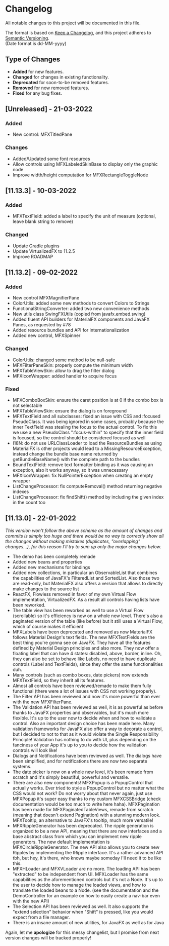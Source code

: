 # Changelog
All notable changes to this project will be documented in this file.

The format is based on [Keep a Changelog](https://keepachangelog.com/en/1.0.0/),
and this project adheres to [Semantic Versioning](https://semver.org/spec/v2.0.0.html).  
(Date format is dd-MM-yyyy)

## Type of Changes

- **Added** for new features.
- **Changed** for changes in existing functionality.
- **Deprecated** for soon-to-be removed features.
- **Removed** for now removed features.
- **Fixed** for any bug fixes.

## [Unreleased] - 21-03-2022

### Added

- New control: MFXTitledPane

### Changes

- Added/Updated some font resources
- Allow controls using MFXLabeledSkinBase to display only the graphic node
- Improve width/height computation for MFXRectangleToggleNode

## [11.13.3] - 10-03-2022

### Added

- MFXTextField: added a label to specify the unit of measure (optional, leave blank string to remove)

### Changed

- Update Gradle plugins
- Update VirtualizedFX to 11.2.5
- Improve ROADMAP

## [11.13.2] - 09-02-2022
### Added

- New control MFXMagnifierPane
- ColorUtils: added some new methods to convert Colors to Strings
- FunctionalStringConverter: added two new convenience methods
- New utils class SwingFXUtils (copied from javafx.embed.swing)
- Added fluent API builders for MaterialFX components and JavaFX Panes, as requested by #78
- Added resource bundles and API for internationalization
- Added new control, MFXSpinner

### Changed
- ColorUtils: changed some method to be null-safe
- MFXFilterPaneSkin: properly compute the minimum width
- MFXTableViewSkin: allow to drag the filter dialog
- MFXIconWrapper: added handler to acquire focus

### Fixed
- MFXComboBoxSkin: ensure the caret position is at 0 if the combo box is not selectable
- MFXTableViewSkin: ensure the dialog is on foreground
- MFXTextField and all subclasses: fixed an issue with CSS and :focused PseudoClass. It was being ignored in some cases,
  probably because the inner TextField was stealing the focus to the actual control. To fix this we use a new
  PseudoClass ":focus-within" to specify that the inner field is focused, so the control should be considered focused as
  well
- I18N: do not use URLClassLoader to load the ResourceBundles as using MaterialFX is other projects would lead to a
  MissingResourceException, instead change the bundle base name returned by getBundleBaseName() with the complete path
  to the bundles
- BoundTextField: remove text formatter binding as it was causing an exception, also it works anyway, so it was
  unnecessary
- MFXIconWrapper: fix NullPointerException when creating an empty wrapper
- ListChangeProcessor: fix computeRemoval() method returning negative indexes
- ListChangeProcessor: fix findShift() method by including the given index in the count too

## [11.13.0] - 22-01-2022
_This version won't follow the above scheme as the amount of changes and commits is simply too huge and there would be
no way to correctly show all the changes without making mistakes (duplicates, "overlapping" changes...), for this reason
I'll try to sum up only the major changes below._

- The demo has been completely remade
- Added new beans and properties
- Added new mechanisms for bindings
- Added new collections, in particular an ObservableList that combines the capabilities of JavaFX's FilteredList and
  SortedList. Also those two are read-only, but MaterialFX also offers a version that allows to directly make changes to
  the source list
- ReactFX, Flowless removed in favor of my own Virtual Flow implementation, VirtualizedFX. As a result all controls
  having lists have been reworked.
- The table view has been reworked as well to use a Virtual Flow (scrollable) so it's efficiency is now on a whole new
  level. There's also a paginated version of the table (like before) but it still uses a Virtual Flow, which of course
  makes it efficient
- MFXLabels have been deprecated and removed as now MaterialFX follows Material Design's text fields. The new
  MFXTextFields are the best thing you're gonna see on JavaFX. They have all the features defined by Material Design
  principles and also more. They now offer a floating label that can have 4 states: disabled, above, border, inline. Oh,
  they can also be set to behave like Labels, no need to have duplicate controls (Label and TextFields), since they
  offer the same functionalities duh.
- Many controls (such as combo boxes, date pickers) now extends MFXTextField, so they inherit all its features.
- Almost all controls have been reviewed/remade to make them fully functional (there were a lot of issues with CSS not
  working properly).
- The Filter API has been reviewed and now it's more powerful than ever with the new MFXFilterPane.
- The Validation API has been reviewed as well, it is as powerful as before thanks to JavaFX properties and observables,
  but it's much more flexible. It's up to the user now to decide when and how to validate a control. Also an important
  design choice has been made here. Many validation frameworks for JavaFX also offer a way to decorate a control,
but I decided to not to that as it would violate the Single Responsibility Principle! Validation has nothing to do with UI, plus depending on the fanciness of your App it's up to
you to decide how the validation controls will look like!
- Dialogs and Notifications have been reviewed as well. The dialogs have been simplified, and for notifications there are now two separate systems.
- The date picker is now on a whole new level, it's been remade from scratch and it's simply beautiful, powerful and versatile.
- There are also new components! MFXPopup is a PopupControl that actually works. Ever tried to style a PopupControl but no matter what the CSS would not work?
Do not worry about that never again, just use MFXPopup it's super easy thanks to my custom MFXCSSBridge (check documentation would be too much to write here haha).
MFXPagination has been made for MFXPaginatedTableViews, remade from scratch (meaning that doesn't extend Pagination) with a stunning modern look.
MFXTooltip, an alternative to JavaFX's tooltip, much more versatile!
- MFXRippleGenerator has been deprecated. The ripple generation is organized to be a new API, meaning that there are now interfaces and a base abstract class from which
you can implement new ripple generators. The new default implementation is MFXCircleRippleGenerator. The new API also allows you to create new Ripples by implementing the IRipple interface.
It's a rather advanced API tbh, but hey, it's there, who knows maybe someday I'll need it to be like this.
- MFXHLoader and MFXVLoader are no more. The loading API has been "extracted" to be independent from UI. MFXLoader has the same capabilities as the aforementioned controls
but it's not a Node. It's up to the user to decide how to manage the loaded views, and how to translate the loaded beans to a Node. (see the documentation and the DemoController for an example
on how to easily create a nav-bar even with the new API)
- The Selection API has been reviewed as well. It also supports the "extend selection" behavior when "Shift" is pressed, like you would expect from a file manager.
- There is an insane amount of new utilities, for JavaFX as well as for Java

Again, let me **apologize** for this messy changelist, but I promise from next version changes will be tracked properly!














